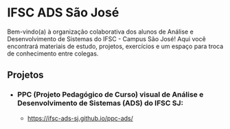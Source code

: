 # IFSC ADS São José

Bem-vindo(a) à organização colaborativa dos alunos de Análise e Desenvolvimento de Sistemas do IFSC - Campus São José! Aqui você encontrará materiais de estudo, projetos, exercícios e um espaço para troca de conhecimento entre colegas.

## Projetos
- ### PPC (Projeto Pedagógico de Curso) visual de Análise e Desenvolvimento de Sistemas (ADS) do IFSC SJ:
  - https://ifsc-ads-sj.github.io/ppc-ads/
